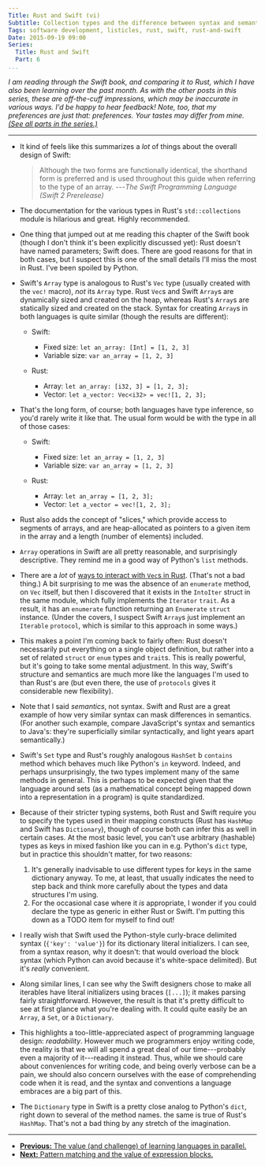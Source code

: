 ```yaml
---
Title: Rust and Swift (vi)
Subtitle: Collection types and the difference between syntax and semantics.
Tags: software development, listicles, rust, swift, rust-and-swift
Date: 2015-09-19 09:00
Series:
  Title: Rust and Swift
  Part: 6
...
```


<i class="editorial">I am reading through the Swift book, and comparing it to Rust, which I have also been learning over the past month. As with the other posts in this series, these are off-the-cuff impressions, which may be inaccurate in various ways. I'd be happy to hear feedback! Note, too, that my preferences are just that: preferences. Your tastes may differ from mine. [(See all parts in the series.)][series]</i>

[series]: /rust-and-swift.html

---

  - It kind of feels like this summarizes a *lot* of things about the overall design of Swift:

    > Although the two forms are functionally identical, the shorthand form is preferred and is used throughout this guide when referring to the type of an array. ---_The Swift Programming Language (Swift 2 Prerelease)_

  - The documentation for the various types in Rust's `std::collections` module is hilarious and great. Highly recommended.

  - One thing that jumped out at me reading this chapter of the Swift book (though I don't think it's been explicitly discussed yet): Rust doesn't have named parameters; Swift does. There are good reasons for that in both cases, but I suspect this is one of the small details I'll miss the most in Rust. I've been spoiled by Python.

  - Swift's `Array` type is analogous to Rust's `Vec` type (usually created with the `vec!` macro), *not* its `Array` type. Rust `Vec`s and Swift `Array`s are dynamically sized and created on the heap, whereas Rust's `Array`s are statically sized and created on the stack. Syntax for creating `Array`s in both languages is quite similar (though the results are different):

      + Swift:
          * Fixed size: `let an_array: [Int] = [1, 2, 3]`
          * Variable size: `var an_array = [1, 2, 3]`

      + Rust:
          * Array: `let an_array: [i32, 3] = [1, 2, 3];`
          * Vector: `let a_vector: Vec<i32> = vec![1, 2, 3];`

  - That's the long form, of course; both languages have type inference, so you'd rarely write it like that. The usual form would be with the type in all of those cases:

      + Swift:
          * Fixed size: `let an_array = [1, 2, 3]`
          * Variable size: `var an_array = [1, 2, 3]`

      + Rust:
          * Array: `let an_array = [1, 2, 3];`
          * Vector: `let a_vector = vec![1, 2, 3];`

  - Rust also adds the concept of "slices," which provide access to segments of arrays, and are heap-allocated as pointers to a given item in the array and a length (number of elements) included.

  - `Array` operations in Swift are all pretty reasonable, and surprisingly descriptive. They remind me in a good way of Python's `list` methods.

  - There are a *lot* of [ways to interact with `Vec`s in Rust][std::vec::Vec]. (That's not a bad thing.) A bit surprising to me was the absence of an `enumerate` method, on `Vec` itself, but then I discovered that it exists in the `IntoIter` struct in the same module, which fully implements the `Iterator` `trait`. As a result, it has an `enumerate` function returning an `Enumerate` `struct` instance. (Under the covers, I suspect Swift `Array`s just implement an `Iterable` `protocol`, which is similar to this approach in some ways.)

  - This makes a point I'm coming back to fairly often: Rust doesn't necessarily put everything on a single object definition, but rather into a set of related `struct` or `enum` types and `trait`s. This is really powerful, but it's going to take some mental adjustment. In this way, Swift's structure and semantics are much more like the languages I'm used to than Rust's are (but even there, the use of `protocols` gives it considerable new flexibility).

  - Note that I said *semantics*, not syntax. Swift and Rust are a great example of how very similar syntax can mask differences in semantics. (For another such example, compare JavaScript's syntax and semantics to Java's: they're superficially similar syntactically, and light years apart semantically.)

  - Swift's `Set` type and Rust's roughly analogous `HashSet` b `contains` method which behaves much like Python's `in` keyword. Indeed, and perhaps unsurprisingly, the two types implement many of the same methods in general. This is perhaps to be expected given that the language around sets (as a mathematical concept being mapped down into a representation in a program) is quite standardized.

  - Because of their stricter typing systems, both Rust and Swift require you to specify the types used in their mapping constructs (Rust has `HashMap` and Swift has `Dictionary`), though of course both can infer this as well in certain cases. At the most basic level, you can't use arbitrary (hashable) types as keys in mixed fashion like you can in e.g. Python's `dict` type, but in practice this shouldn't matter, for two reasons:

    1.  It's generally inadvisable to use different types for keys in the same dictionary anyway. To me, at least, that usually indicates the need to step back and think more carefully about the types and data structures I'm using.
    2.  For the occasional case where it *is* appropriate, I wonder if you could declare the type as generic in either Rust or Swift. I'm putting this down as a TODO item for myself to find out!

  - I really wish that Swift used the Python-style curly-brace delimited syntax (`{'key': 'value'}`) for its dictionary literal initializers. I can see, from a syntax reason, why it doesn't: that would overload the block syntax (which Python can avoid because it's white-space delimited). But it's *really* convenient.

  - Along similar lines, I can see why the Swift designers chose to make all iterables have literal initializers using braces (`[...]`); it makes parsing fairly straightforward. However, the result is that it's pretty difficult to see at first glance what you're dealing with. It could quite easily be an `Array`, a `Set`, or a `Dictionary`.

  - This highlights a too-little-appreciated aspect of programming language design: *readability*. However much we programmers enjoy writing code, the reality is that we will all spend a great deal of our time---probably even a majority of it---reading it instead. Thus, while we should care about conveniences for writing code, and being overly verbose can be a pain, we should also concern ourselves with the ease of comprehending code when it is read, and the syntax and conventions a language embraces are a big part of this.

  - The `Dictionary` type in Swift is a pretty close analog to Python's `dict`, right down to several of the method names. the same is true of Rust's `HashMap`. That's not a bad thing by any stretch of the imagination.

[std::vec::Vec]: http://doc.rust-lang.org/stable/std/vec/struct.Vec.html

---

  - [**Previous:** The value (and challenge) of learning languages in parallel.][5]
  - [**Next:** Pattern matching and the value of expression blocks.][7]

[5]: http://www.chriskrycho.com/2016/rust-and-swift-v.html
[7]: http://www.chriskrycho.com/2016/rust-and-swift-vii.html
